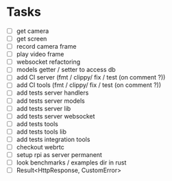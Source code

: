 # Tasks
- [ ] get camera
- [ ] get screen
- [ ] record camera frame
- [ ] play video frame
- [ ] websocket refactoring
- [ ] models getter / setter to access db
- [ ] add CI server (fmt / clippy/ fix / test (on comment ?))
- [ ] add CI tools (fmt / clippy/ fix / test (on comment ?))
- [ ] add tests server handlers
- [ ] add tests server models
- [ ] add tests server lib
- [ ] add tests server websocket
- [ ] add tests tools
- [ ] add tests tools lib
- [ ] add tests integration tools
- [ ] checkout webrtc
- [ ] setup rpi as server permanent
- [ ] look benchmarks / examples dir in rust
- [ ] Result<HttpResponse, CustomError>
